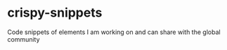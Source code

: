 # crispy-snippets
Code snippets of elements I am working on and can share with the global community
